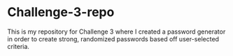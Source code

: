 # Challenge-3-repo
This is my repository for Challenge 3 where I created a password generator in order to create strong, randomized passwords based off user-selected criteria. 
